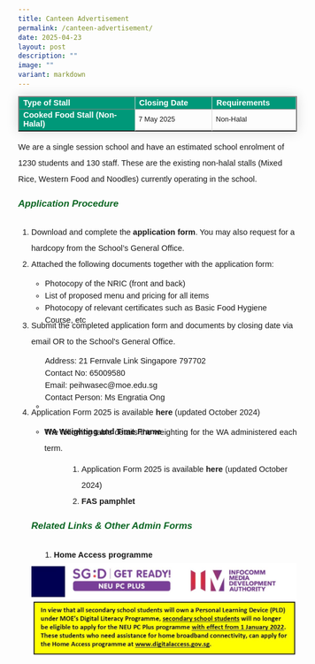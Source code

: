 ```yaml
---
title: Canteen Advertisement
permalink: /canteen-advertisement/
date: 2025-04-23
layout: post
description: ""
image: ""
variant: markdown
---
```

<table border="1" style="border-collapse: collapse;margin: 0px 0;font-size: 0.9em;font-family: sans-serif;min-width: 400px; box-shadow: 0 0 20px rgba(0, 0, 0, 0.15);">

<thead style="background-color: #009879; font-weight: bold; font-size: 14.5px;">

<tr style="border: 1px solid grey;">
				<td style="text-align:left;color:white;font-family:sans-serif;border-right: 1px solid lightgrey;width:30%;">Type of Stall</td>
	<td style="text-align:left;color:white;font-family:sans-serif;border-right: 1px solid lightgrey;width:20%;">Closing Date</td>
	<td style="text-align:left;color:white;font-family:sans-serif;border-right: 1px solid lightgrey;width:20%;">Requirements</td>
	</tr>
</thead>	

<tbody>

<tr>
		<td style="background-color: #009879; font-weight: bold; font-size: 14.5px;color:white;border-right: 1px solid lightgrey;">Cooked Food Stall (Non-Halal)</td>
	<td style="font-family:sans-serif;border-right: 1px solid lightgrey;">7 May 2025</td>
	<td style="font-family:sans-serif;border-right: 1px solid lightgrey;">Non-Halal</td>
</tr>
			
</tbody>
</table>

<p style="font-size:14.5px; line-height:2;font-family:sans-serif;">We are a single session school and have an estimated school enrolment of 1230 students and 130 staff.
These are the existing non-halal stalls (Mixed Rice, Western Food and Noodles) currently operating in the school.</p>

<h6 style="color:#0B6623;font-family:sans-serif;font-weight:bold;"><strong style="font-family:sans-serif;font-size:17px;color:#0B6623;">Application Procedure</strong></h6>

<ol style="margin-top:-5px; margin-bottom:-15px">
	<li style="font-size:14.5px; line-height:2;font-family:sans-serif;">Download and complete the <a href="https://drive.google.com/file/d/1kW88MO-lCBPxyYLb7SbSc4plBZhDFksL/view?usp=sharing" style="font-size:14.5px; line-height:1.5;font-family:sans-serif;font-weight:bold;text-decoration: none;">application form</a>. You may also request for a hardcopy from the School’s General Office. </li>
	<li style="font-size:14.5px; line-height:2;font-family:sans-serif;">Attached the following documents together with the application form:
	<ul style="margin-top:10px;margin-bottom:-15px;">
	<li style="font-size:14.5px; line-height:1.5; font-family:sans-serif;"> Photocopy of the NRIC (front and back)</li>
	<li style="font-size:14.5px; line-height:1.5; font-family:sans-serif;"> List of proposed menu and pricing for all items</li>
	<li style="font-size:14.5px; line-height:1.5; font-family:sans-serif;"> Photocopy of relevant certificates such as Basic Food Hygiene Course, etc</li>
</ul>
	</li>
	<li style="font-size:14.5px; line-height:2;font-family:sans-serif;">Submit the completed application form and documents by closing date via email OR to the School's General Office.
	<ul style="margin-top:10px;margin-bottom:-15px;">
	<li style="font-size:14.5px; line-height:1.5; font-family:sans-serif;list-style-type: none !important;">Address: 21 Fernvale Link Singapore 797702</li>
	<li style="font-size:14.5px; line-height:1.5; font-family:sans-serif;list-style-type: none !important;">Contact No: 65009580</li>
	<li style="font-size:14.5px; line-height:1.5; font-family:sans-serif;list-style-type: none !important;">Email: peihwasec@moe.edu.sg</li>
		<li style="font-size:14.5px; line-height:1.5; font-family:sans-serif;list-style-type: none !important;">Contact Person: Ms Engratia Ong</li>
</ul>
		
<ul style="margin-top:10px;margin-bottom:-15px;">
	<li style="font-size:14.5px; line-height:1.5; font-family:sans-serif;"></li>
		</ul>
	</li>
	<li style="font-size:14.5px; line-height:2;font-family:sans-serif;">Application Form 2025 is available&nbsp;<a href="https://drive.google.com/file/d/1kW88MO-lCBPxyYLb7SbSc4plBZhDFksL/view?usp=sharing" style="font-size:14.5px; line-height:1.5;font-family:sans-serif;font-weight:bold;text-decoration: none;">here</a> (updated October 2024)</li>

	


<ul style="margin-top:10px">
	<strong><li style="font-size:14.5px; line-height:1.5; font-family:sans-serif;"> WA Weighting and Time Frame</li></strong>
		<p style="font-size:14.5px; line-height:2;margin-top:-25px; font-family:sans-serif;text-align:justify;">The following table details the weighting for the WA administered each term.</p>
</ul>

<ol style="margin-top:-5px;margin-left: 50px;">
	<li style="font-size:14.5px; line-height:2;margin-left:17px;font-family:sans-serif;">Application Form 2025 is available&nbsp;<a href="https://drive.google.com/file/d/1kW88MO-lCBPxyYLb7SbSc4plBZhDFksL/view?usp=sharing" style="font-size:14.5px; line-height:1.5;font-family:sans-serif;font-weight:bold;text-decoration: none;">here</a> (updated October 2024)</li>
	<li style="font-size:14.5px; line-height:2;margin-left:17px;font-family:sans-serif;"><a href="https://drive.google.com/drive/folders/1c5-mdhOXDBrt-B_29f19Kx98U__FB03w?usp=sharing" style="font-size:14.5px; line-height:1.5;font-family:sans-serif;font-weight:bold;text-decoration: none;">FAS pamphlet</a></li>
</ol>

<h6 style="color:#0B6623;font-family:sans-serif;font-weight:bold;"><strong style="font-family:sans-serif;font-size:17px;color:#0B6623;">Related Links &amp; Other Admin Forms</strong></h6>
<ol style="margin-top:-5px;">
<li style="font-size:14.5px; line-height:2;margin-left:17px;font-family:sans-serif;"><a href="https://www.digitalaccess.gov.sg/" style="font-size:14.5px; line-height:1.5;font-family:sans-serif;font-weight:bold;text-decoration: none;">Home Access programme</a></li>
</ol>
<img src="/images/HomeAccessIMDA-1024x357.jpg"></ol>